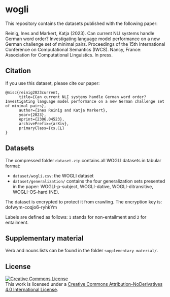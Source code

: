 # wogli
This repository contains the datasets published with the following paper:

Reinig, Ines and Markert, Katja (2023). Can current NLI systems handle German word order? Investigating language model performance on a new German challenge set of minimal pairs. Proceedings of the 15th International Conference on Computational Semantics (IWCS). Nancy, France: Association for Computational Linguistics. In press.

## Citation

If you use this dataset, please cite our paper:
```
@misc{reinig2023current,
      title={Can current NLI systems handle German word order? Investigating language model performance on a new German challenge set of minimal pairs}, 
      author={Ines Reinig and Katja Markert},
      year={2023},
      eprint={2306.04523},
      archivePrefix={arXiv},
      primaryClass={cs.CL}
}
```

## Datasets

The compressed folder `dataset.zip` contains all WOGLI datasets in tabular format:
- `dataset/wogli.csv`: the WOGLI dataset
- `dataset/generalization/` contains the four generalization sets presented in the paper: WOGLI-p-subject, WOGLI-dative, WOGLI-ditransitive, WOGLI-OS-hard (NE).

The dataset is encrypted to protect it from crawling. The encryption key is: dofwym-coqjo6-ryhkYm

Labels are defined as follows: `1` stands for non-entailment and `2` for entailment.

## Supplementary material

Verb and nouns lists can be found in the folder `supplementary-material/`.

## License
<a rel="license" href="http://creativecommons.org/licenses/by-nd/4.0/"><img alt="Creative Commons License" style="border-width:0" src="https://i.creativecommons.org/l/by-nd/4.0/88x31.png" /></a><br />This work is licensed under a <a rel="license" href="http://creativecommons.org/licenses/by-nd/4.0/">Creative Commons Attribution-NoDerivatives 4.0 International License</a>.
